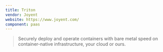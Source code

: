 ```yaml
---
title: Triton
vendor: Joyent
website: https://www.joyent.com/
component: paas
---
```

> Securely deploy and operate containers with bare metal speed on container-native infrastructure, your cloud or ours.
